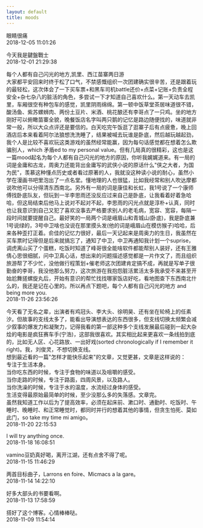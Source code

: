 ```yaml
---
layout: default
title: moods
---
```

眼睛很痛  
2018-12-05 11:01:26

今天我是鍵盤戰士  
2018-12-01 21:29:38

每个人都有自己闪光的地方,凯里、西江苗寨两日游  
大家都平安回来时终于松了口气，不禁感慨组织一次团建确实很辛苦，还是跟着玩的最轻松，这次体会了一下买车票+和黑车司机battle还价+点菜+记账+负责全程安全+杂七杂八的脏活的角色，多尝试一下才知道自己喜欢什么。第一天动车去凯里，车厢很空有种包车的感觉，凯里阴雨绵绵。第一顿中饭草堂茶居味道很不错，酸汤鱼、紫苏螺蛳肉、两份土豆片、米酒、桃花酿还有李哥点了一只鸡。坐的地方刚好可以俯瞰苗寨全貌，晚餐饭店名字叫两只鹅的记忆是路边随便找的，味道就非常一般，所以大众点评还是要信的。白天吃完午饭逛了逛寨子后有点疲惫，晚上回酒店后本来看着阿尔法狼想洗洗睡了，结果被喊去玩谁是卧底，然后越玩越起劲，我个人是比较不喜欢玩这类游戏的虽然经常能赢，因为每句话感觉都在想着怎么欺骗别人，which 矛盾ed to my personal value。但有几局真的很精彩，这也是这一篇mood起名为每个人都有自己闪光的地方的原因，你听我娓娓道来。有一局的词是金庸和古龙，周奥力还能背出金庸写的武侠小说的原话什么"侠之大者，为国为民"，羡慕这种懂点历史或者看过原著的人，我就没这种读小说的耐心，虽然小学在漫画书吧里泡出了一点名堂。懂地理的人也很猛，比如我经常和别人吹达摩都说吹他可以分得清东西南北。另外有一局的词是康佳和长虹，我1号说了一个康师傅找卧底队友，但玩到一半李思雨还没反应过来自己是卧底，让我看着好着急哈哈，但这局结束后他马上说对不起对不起，李思雨的闪光点就是淳朴+认真，同时也让我意识到自己又犯了喜欢没事去严格要求别人的老毛病，宽容、宽容，每隔一段时间就要提醒自己。最好笑的一局两个词是峨眉山和青城山(卧底)，我是卧底兼1号说绿的，3号中卫啥也没说在那里摸头发(他的词是峨眉山在模仿猴子)哈哈，后来各种歪打正着。俞佳的记忆力很好，最后一天记起来是周奥力的生日，我虽然在买车票时记得但是后来就搞忘了，通知了中卫，中卫再通知我计划一个suprise，调虎离山买了个蛋糕，吃饭时知道了峰哥很全能啥软件都能帮别人装好，还有王雅倩心思很细腻，问中卫真心话，想出来的问题描述感觉都是一片作文了，而且组织旅游帮了不少忙，没他做行程策划+催老师这次团建肯定搞不成，再就是写单子很勤奋的李哥，我没他那么努力，这次旅游在我抱怨脏活累活太多我承受不来甚至开始尬舞搓螺旋丸后，开始有意识的帮忙找找哪家饭店好吃，看地图查下东西南北什么的，我还是记在心里的。所以再点下题吧，每个人都有自己闪光的地方 and being more you.  
2018-11-26 23:56:26

今天看了无名之辈，出演者有鸡冠头、李大头、徐明昊、还有坐在轮椅上的任素汐。但故事的支线太多了，能看出导演想表达的东西很多，但支线切换太频繁会减少叙事的爆发力和凝聚力，记得我看的第一部这种多个支线发展最后碰到一起大杂烩的电影是疯狂赛车手(宁浩)，这部我很喜欢。其实相比起来更喜欢一条线拍到底的，比如无人区、心花路放、一出好戏(sorted chronologically if I remember it right)。我，刘俊灵，不想切换支线。  
想到最近看的一篇"怎样才能快乐起来"的文章，又觉更甚，文章是这样说的：  
专注于生活本身。  
当你吃东西的时候，专注于食物的味道以及咀嚼的感受。  
当你走路的时候，专注于路面，四周风景，以及路人。  
当你洗澡的时候，专注于水的温度，水流经过身体的感受。  
生活变得最原始最简单的时候，至少没那么多的失落感。文章完。  
虽然我知道工作以后为了提高效率，必须在起床前、漱口时、通勤时、吃饭时、午睡时、晚睡时、和正常睡觉时，都同时并行的想着其他的事情，但贪生怕死、莫如此门，so take my time mi amigo。  
2018-11-20 22:15:53

I will try anything once.  
2018-11-18 16:08:51

vamino豆奶真好喝，离开江湖，还有点舍不得了呢。  
2018-11-15 11:46:29

两首目标曲子，Larrons en foire、Micmacs a la gare。  
2018-11-14 14:22:10

好多大部头的书要看啊。  
2018-11-13 17:58:59

搭好了这个博客。心情棒棒哒。  
2018-11-09 11:54:14
